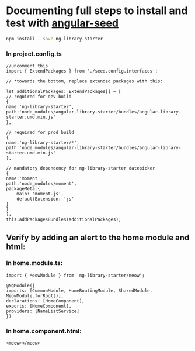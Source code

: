 # Documenting full steps to install and test with [angular-seed](https://github.com/mgechev/angular-seed)

```bash
npm install --save ng-library-starter
```

### In **project.config.ts**

```
//uncomment this
import { ExtendPackages } from './seed.config.interfaces';

// *towards the bottom, replace extended packages with this:

let additionalPackages: ExtendPackages[] = [
// required for dev build
{
name:'ng-library-starter',
path:'node_modules/angular-library-starter/bundles/angular-library-starter.umd.min.js'
},

// required for prod build
{
name:'ng-library-starter/*',
path:'node_modules/angular-library-starter/bundles/angular-library-starter.umd.min.js'
},

// mandatory dependency for ng-library-starter datepicker
{
name:'moment',
path:'node_modules/moment',
packageMeta:{
    main: 'moment.js',
    defaultExtension: 'js'
}
}
];
this.addPackagesBundles(additionalPackages);
```


## Verify by adding an alert to the home module and html:

### In **home.module.ts:**

```
import { MeowModule } from 'ng-library-starter/meow';

@NgModule({
imports: [CommonModule, HomeRoutingModule, SharedModule, MeowModule.forRoot()],
declarations: [HomeComponent],
exports: [HomeComponent],
providers: [NameListService]
})
```

### In **home.component.html:**

```
<meow></meow>
```